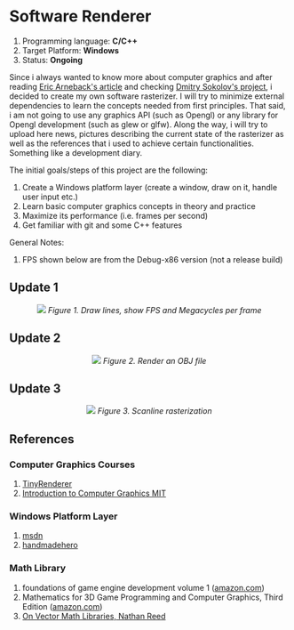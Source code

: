 # Software Renderer


1. Programming language:  **C/C++**
2. Target Platform: **Windows**
3. Status: **Ongoing**

Since i always wanted to know more about computer graphics and after reading [Eric Arneback's article](https://erkaman.github.io/posts/beginner_computer_graphics.html) and checking [Dmitry Sokolov's project](https://github.com/ssloy/tinyrenderer), i decided to create my own software rasterizer. I will try to minimize external dependencies to learn the concepts needed from first principles. That said, i am not going to use any graphics API (such as Opengl) or any library for Opengl development (such as glew or glfw). Along the way, i will try to upload here news, pictures describing the current state of the rasterizer as well as the references that i used to achieve certain functionalities. Something like a development diary.

The initial goals/steps of this project are the following:

1) Create a Windows platform layer (create a window, draw on it, handle user input etc.)
2) Learn basic computer graphics concepts in theory and practice
3) Maximize its performance (i.e. frames per second)
4) Get familiar with git and some C++ features

General Notes:
1) FPS shown below are from the Debug-x86 version (not a release build)

## Update 1
<p align="center">
    <img src="https://user-images.githubusercontent.com/33458365/86264347-0da69e80-bbcb-11ea-854d-43e7f0e50154.png" >
    <em>Figure 1. Draw lines, show FPS and Megacycles per frame</em>
</p>

## Update 2
<p align="center">
    <img src="https://user-images.githubusercontent.com/33458365/91637633-85017e80-ea12-11ea-89d4-ef1d20db5115.png" >
    <em>Figure 2. Render an OBJ file</em>
</p>

## Update 3
<p align="center">
    <img src="https://user-images.githubusercontent.com/33458365/91637661-b7ab7700-ea12-11ea-9a2b-19e5936cb73a.png" >
    <em>Figure 3. Scanline rasterization</em>
</p>

## References

### Computer Graphics Courses
1) [TinyRenderer](https://github.com/ssloy/tinyrenderer)
1) [Introduction to Computer Graphics MIT](https://www.youtube.com/watch?v=t7g2oaNs-c8&list=PLQ3UicqQtfNuKZjdA3fY1_X9gXn13JLlW)

### Windows Platform Layer
1) [msdn](https://docs.microsoft.com/en-us/windows/win32/desktop-programming)
2) [handmadehero](https://hero.handmade.network/episode/code)

### Math Library
1) foundations of game engine development volume 1 ([amazon.com](https://www.amazon.com/Foundations-Game-Engine-Development-Mathematics/dp/0985811749))
2) Mathematics for 3D Game Programming and Computer Graphics, Third Edition ([amazon.com](https://www.amazon.com/Mathematics-Programming-Computer-Graphics-Third/dp/1435458869/ref=pd_lpo_14_img_2/142-8654584-2538444?_encoding=UTF8&pd_rd_i=1435458869&pd_rd_r=eac40526-d2f1-410a-b352-692446c66803&pd_rd_w=STsqN&pd_rd_wg=pSwos&pf_rd_p=7b36d496-f366-4631-94d3-61b87b52511b&pf_rd_r=ACB5T0CG0TSWBCAMT7TY&psc=1&refRID=ACB5T0CG0TSWBCAMT7TY))
3) [On Vector Math Libraries, Nathan Reed](http://www.reedbeta.com/blog/on-vector-math-libraries/)
